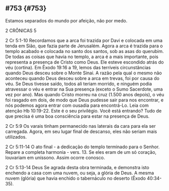 ## #753 {#753}

Estamos separados do mundo por afeição, não por medo.

2 CRÔNICAS 5

2 Cr 5:1-10 Recordamos que a arca foi trazida por Davi e colocada em uma tenda em Sião, que fazia parte de Jerusalém. Agora a arca é trazida para o templo acabado e colocada no santo dos santos, sob as asas do querubim. De todas as coisas que havia no templo, a arca é a mais importante, pois representa a presença de Cristo como Deus. Ele esteve escondido atrás do véu (cortina). Em Êxodo 19:16 a 19, lemos das terríveis circunstâncias quando Deus desceu sobre o Monte Sinai. A razão pela qual o mesmo não aconteceu quando Deus desceu sobre a arca em trevas, foi por causa do véu. Se Deus tivesse saído, todos ali teriam morrido, e ninguém podia atravessar o véu e entrar na Sua presença (exceto o Sumo Sacerdote, uma vez por ano). Mas quando Cristo morreu na cruz (1.500 anos depois), o véu foi rasgado em dois, de modo que Deus pudesse sair para nos encontrar, e nós podemos agora entrar com ousadia para encontrá-Lo. Leia com atenção Hb 10:19-22\. Este é o seu privilégio. Você está entrando? Tudo de que precisa é uma boa consciência para estar na presença de Deus.

2 Cr 5:9 Os varais tinham permanecido nas laterais da cara para ela ser carregada. Agora, em seu lugar final de descanso, eles não seriam mais utilizados.

2 Cr 5:11-14 O ato final - a dedicação do templo terminado para o Senhor. Repare a completa harmonia - vers. 13\. Se eles eram de um só coração, louvariam em uníssono. Assim ocorre conosco.

2 Cr 5:13-14 Deus Se agrada desta obra terminada, e demonstra isto enchendo a casa com uma nuvem, ou seja, a glória de Deus. A mesma nuvem (glória) que havia enchido o tabernáculo no deserto (Êxodo 40:34-35).